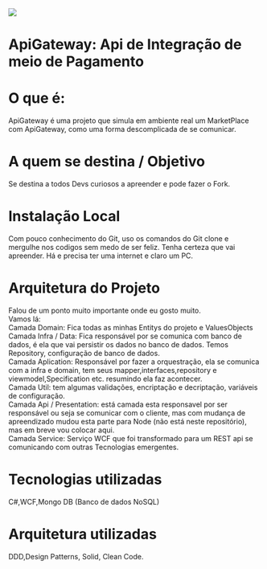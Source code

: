   <img src="https://lh3.googleusercontent.com/ogw/ADGmqu9EYB4aeXqNiLjoekUlqX4OywGWtqzqs-LJqkNODA=s83-c-mo" />
 

# ApiGateway: Api de Integração de meio de Pagamento
# O que é:
ApiGateway é uma projeto que simula em ambiente real um MarketPlace com ApiGateway, como uma forma descomplicada de se comunicar.

# A quem se destina / Objetivo
Se destina a todos Devs curiosos a apreender e pode fazer o Fork. 

# Instalação Local
Com pouco conhecimento do Git, uso os comandos do Git clone e mergulhe nos codigos sem medo de ser feliz. Tenha certeza que vai apreender. Há e precisa ter uma internet e claro um PC.

# Arquitetura do Projeto
Falou de um ponto muito importante onde eu gosto muito. 
<br />Vamos lá: 
<br />Camada Domain: Fica todas as minhas Entitys do projeto e ValuesObjects
<br />Camada Infra / Data: Fica responsável por se comunica com banco de dados, é ela que vai persistir os dados no banco de dados. Temos Repository, configuração de banco de dados.
<br />Camada Aplication: Responsável por fazer a orquestração, ela se comunica com a infra e domain, tem seus mapper,interfaces,repository e viewmodel,Specification etc. resumindo ela faz acontecer.
<br />Camada Util: tem algumas validações, encriptação e decriptação, variáveis de configuração.
<br />Camada Api / Presentation: está camada esta responsavel por ser responsável ou seja se comunicar com o cliente, mas com mudança de apreendizado mudou esta parte para Node (não está neste repositório), mas em breve vou colocar aqui.
<br />Camada Service: Serviço WCF que foi transformado para um REST api se comunicando com outras Tecnologias emergentes.

# Tecnologias utilizadas
C#,WCF,Mongo DB (Banco de dados NoSQL)

# Arquitetura utilizadas
DDD,Design Patterns, Solid, Clean Code.






